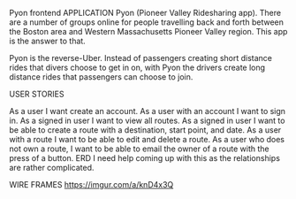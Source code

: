 Pyon frontend
APPLICATION
Pyon (Pioneer Valley Ridesharing app). There are a number of groups online for people travelling back and forth between the Boston area and Western Massachusetts Pioneer Valley region. This app is the answer to that.

Pyon is the reverse-Uber. Instead of passengers creating short distance rides that divers choose to get in on, with Pyon the drivers create long distance rides that passengers can choose to join.

USER STORIES

As a user I want create an account.
As a user with an account I want to sign in.
As a signed in user I want to view all routes.
As a signed in user I want to be able to create a route with a destination, start point, and date.
As a user with a route I want to be able to edit and delete a route.
As a user who does not own a route, I want to be able to email the owner of a route with the press of a button.
ERD
I need help coming up with this as the relationships are rather complicated.

WIRE FRAMES
https://imgur.com/a/knD4x3Q
